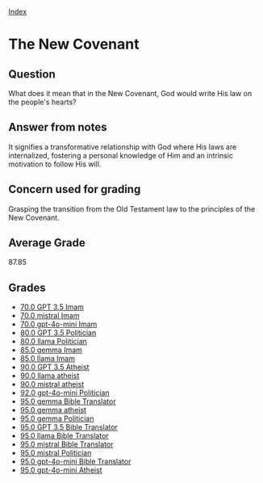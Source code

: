 
[Index](../index.md)
# The New Covenant
## Question
What does it mean that in the New Covenant, God would write His law on the people's hearts?

## Answer from notes
It signifies a transformative relationship with God where His laws are internalized, fostering a personal knowledge of Him and an intrinsic motivation to follow His will.

## Concern used for grading
Grasping the transition from the Old Testament law to the principles of the New Covenant.

## Average Grade
87.85

## Grades
 * [70.0 GPT 3.5 Imam](../answers/GPT_3.5_Imam/The_New_Covenant.md)
 * [70.0 mistral Imam](../answers/mistral_Imam/The_New_Covenant.md)
 * [70.0 gpt-4o-mini Imam](../answers/gpt-4o-mini_Imam/The_New_Covenant.md)
 * [80.0 GPT 3.5 Politician](../answers/GPT_3.5_Politician/The_New_Covenant.md)
 * [80.0 llama Politician](../answers/llama_Politician/The_New_Covenant.md)
 * [85.0 gemma Imam](../answers/gemma_Imam/The_New_Covenant.md)
 * [85.0 llama Imam](../answers/llama_Imam/The_New_Covenant.md)
 * [90.0 GPT 3.5 Atheist](../answers/GPT_3.5_Atheist/The_New_Covenant.md)
 * [90.0 llama atheist](../answers/llama_atheist/The_New_Covenant.md)
 * [90.0 mistral atheist](../answers/mistral_atheist/The_New_Covenant.md)
 * [92.0 gpt-4o-mini Politician](../answers/gpt-4o-mini_Politician/The_New_Covenant.md)
 * [95.0 gemma Bible Translator](../answers/gemma_Bible_Translator/The_New_Covenant.md)
 * [95.0 gemma atheist](../answers/gemma_atheist/The_New_Covenant.md)
 * [95.0 gemma Politician](../answers/gemma_Politician/The_New_Covenant.md)
 * [95.0 GPT 3.5 Bible Translator](../answers/GPT_3.5_Bible_Translator/The_New_Covenant.md)
 * [95.0 llama Bible Translator](../answers/llama_Bible_Translator/The_New_Covenant.md)
 * [95.0 mistral Bible Translator](../answers/mistral_Bible_Translator/The_New_Covenant.md)
 * [95.0 mistral Politician](../answers/mistral_Politician/The_New_Covenant.md)
 * [95.0 gpt-4o-mini Bible Translator](../answers/gpt-4o-mini_Bible_Translator/The_New_Covenant.md)
 * [95.0 gpt-4o-mini Atheist](../answers/gpt-4o-mini_Atheist/The_New_Covenant.md)
